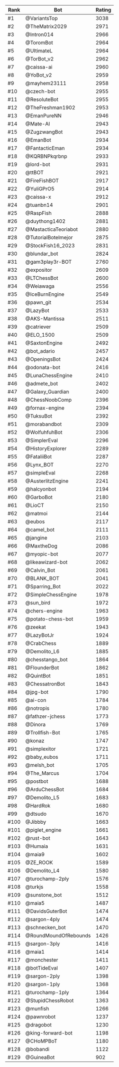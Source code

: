 Rank|Bot|Rating
---|---|---
#1|@VariantsTop|3038
#2|@TheMatrix2029|2971
#3|@Intron014|2966
#4|@ToromBot|2964
#5|@UltimateL|2964
#6|@TorBot_v2|2962
#7|@caissa-ai|2960
#8|@YoBot_v2|2959
#9|@mayhem23111|2958
#10|@czech-bot|2955
#11|@ResoluteBot|2955
#12|@TheFreshman1902|2953
#13|@EmanPureNN|2946
#14|@Mate-AI|2943
#15|@ZugzwangBot|2943
#16|@EmanBot|2934
#17|@FantacticEman|2934
#18|@KQRBNPkqrbnp|2933
#19|@lord-bot|2931
#20|@ttBOT|2921
#21|@FireFishBOT|2917
#22|@YuliGPrO5|2914
#23|@caissa-x|2912
#24|@tuanbn14|2901
#25|@RaspFish|2888
#26|@duythong1402|2881
#27|@MastacticaTeoriabot|2880
#28|@TutorialBotelmejor|2875
#29|@StockFish16_2023|2831
#30|@blundar_bot|2824
#31|@gam3play3r-BOT|2760
#32|@expositor|2609
#33|@LTChessBot|2600
#34|@Weiawaga|2556
#35|@IceBurnEngine|2549
#36|@pawn_git|2534
#37|@LazyBot|2533
#38|@AKS-Mantissa|2511
#39|@catriever|2509
#40|@ELO_1500|2509
#41|@SaxtonEngine|2492
#42|@bot_adario|2457
#43|@OpeningsBot|2424
#44|@odonata-bot|2416
#45|@LunaChessEngine|2410
#46|@admete_bot|2402
#47|@Galaxy_Guardian|2400
#48|@ChessNoobComp|2396
#49|@fornax-engine|2394
#50|@TuksuBot|2392
#51|@morabandbot|2309
#52|@WolfuhfuhBot|2306
#53|@SimplerEval|2296
#54|@HistoryExplorer|2289
#55|@FataliiBot|2287
#56|@Lynx_BOT|2270
#57|@simpleEval|2268
#58|@AusterlitzEngine|2241
#59|@halcyonbot|2194
#60|@GarboBot|2180
#61|@LioCT|2150
#62|@matmoi|2144
#63|@eubos|2117
#64|@camel_bot|2111
#65|@jangine|2103
#66|@MaxtheDog|2086
#67|@myopic-bot|2077
#68|@likeawizard-bot|2062
#69|@Calvin_Bot|2061
#70|@BLANK_BOT|2041
#71|@Sparring_Bot|2022
#72|@SimpleChessEngine|1978
#73|@sun_bird|1972
#74|@chers-engine|1963
#75|@potato-chess-bot|1959
#76|@zeekat|1943
#77|@LazyBotJr|1924
#78|@CrabChess|1889
#79|@Demolito_L6|1885
#80|@chesstango_bot|1864
#81|@FlounderBot|1862
#82|@QuintBot|1851
#83|@ChessatronBot|1843
#84|@jpg-bot|1790
#85|@ai-con|1784
#86|@notropis|1780
#87|@fathzer-jchess|1773
#88|@Dinora|1769
#89|@Trollfish-Bot|1765
#90|@konaz|1747
#91|@simplexitor|1721
#92|@baby_eubos|1711
#93|@melsh_bot|1705
#94|@The_Marcus|1704
#95|@postbot|1688
#96|@ArduChessBot|1684
#97|@Demolito_L5|1683
#98|@HardRok|1680
#99|@dtsudo|1670
#100|@Jibbby|1663
#101|@piglet_engine|1661
#102|@rust-bot|1643
#103|@Humaia|1631
#104|@maia9|1602
#105|@ZE_ROOK|1589
#106|@Demolito_L4|1580
#107|@turochamp-2ply|1576
#108|@turkjs|1558
#109|@sunstone_bot|1512
#110|@maia5|1487
#111|@DavidsGuterBot|1474
#112|@sargon-4ply|1474
#113|@schnecken_bot|1470
#114|@RoundMoundOfRebounds|1426
#115|@sargon-3ply|1416
#116|@maia1|1414
#117|@monchester|1411
#118|@botTideEval|1407
#119|@sargon-2ply|1398
#120|@sargon-1ply|1368
#121|@turochamp-1ply|1364
#122|@StupidChessRobot|1363
#123|@munfish|1266
#124|@pawnrobot|1237
#125|@dragobot|1230
#126|@king-forward-bot|1198
#127|@CHoMPBoT|1180
#128|@bobandi|1122
#129|@GuineaBot|902
